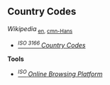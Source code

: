## Country Codes
*Wikipedia*<sub> [en](http://en.wikipedia.org/wiki/Country_code "Country Code"), [cmn-Hans](http://zh.wikipedia.org/wiki/国家地区代码 "国家地区代码")</sub>
- [<sup>*ISO 3166* </sup>*Country Codes*](http://iso.org/iso/country_codes.htm)

**Tools**
- [<sup>*ISO* </sup>*Online Browsing Platform*](http://iso.org/obp/ui)
